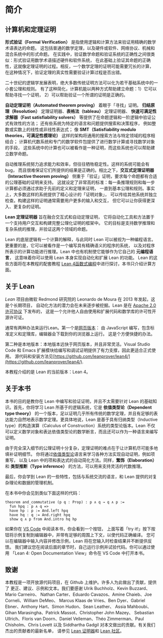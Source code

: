 <!--
Introduction
-->

简介
============

<!--
Computers and Theorem Proving
-->

计算机和定理证明
----------------

<!--
*Formal verification* involves the use of logical and computational methods to establish claims that are expressed in
precise mathematical terms. These can include ordinary mathematical theorems, as well as claims that pieces of hardware
or software, network protocols, and mechanical and hybrid systems meet their specifications. In practice, there is not a
sharp distinction between verifying a piece of mathematics and verifying the correctness of a system: formal
verification requires describing hardware and software systems in mathematical terms, at which point establishing claims
as to their correctness becomes a form of theorem proving. Conversely, the proof of a mathematical theorem may require a
lengthy computation, in which case verifying the truth of the theorem requires verifying that the computation does what
it is supposed to do.
-->

**形式验证（Formal Verification）** 是指使用逻辑和计算方法来验证用精确的数学术语表达的命题。
这包括普通的数学定理，以及硬件或软件、网络协议、机械和混合系统中的形式命题。
在实践中，验证数学命题和验证系统的正确性之间很类似：形式验证用数学术语描述硬件和软件系统，
在此基础上验证其命题的正确性，这就像定理证明的过程。相反，一个数学定理的证明可能需要冗长的计算，
在这种情况下，验证定理的真实性需要验证计算过程是否出错。

<!--
The gold standard for supporting a mathematical claim is to provide a proof, and twentieth-century developments in logic
show most if not all conventional proof methods can be reduced to a small set of axioms and rules in any of a number of
foundational systems. With this reduction, there are two ways that a computer can help establish a claim: it can help
find a proof in the first place, and it can help verify that a purported proof is correct.
-->

二十世纪的逻辑学发展表明，绝大多数传统证明方法可以化为若干基础系统中的一小套公理和规则。
有了这种简化，计算机能以两种方式帮助建立命题：1）它可以帮助寻找一个证明，
2）可以帮助验证一个所谓的证明是正确的。

<!--
*Automated theorem proving* focuses on the "finding" aspect. Resolution theorem provers, tableau theorem provers, fast
satisfiability solvers, and so on provide means of establishing the validity of formulas in propositional and
first-order logic. Other systems provide search procedures and decision procedures for specific languages and domains,
such as linear or nonlinear expressions over the integers or the real numbers. Architectures like SMT ("satisfiability
modulo theories") combine domain-general search methods with domain-specific procedures. Computer algebra systems and
specialized mathematical software packages provide means of carrying out mathematical computations, establishing
mathematical bounds, or finding mathematical objects. A calculation can be viewed as a proof as well, and these systems,
too, help establish mathematical claims.
-->

**自动定理证明（Automated theorem proving）** 着眼于「寻找」证明。
**归结原理（Resolution）** 定理证明器、**表格法（tableau）** 定理证明器、
**快速可满足性求解器（Fast satisfiability solvers）**
等提供了在命题逻辑和一阶逻辑中验证公式有效性的方法；
还有些系统为特定的语言和问题提供搜索和决策程序，
例如整数或实数上的线性或非线性表达式；
像 **SMT（Satisfiability modulo theories，可满足性模理论）**
这样的架构将通用的搜索方法与特定领域的程序相结合；
计算机代数系统和专门的数学软件包提供了进行数学计算或寻找数学对象的手段，
这些系统中的计算也可以被看作是一种证明，而这些系统也可以帮助建立数学命题。

<!--
Automated reasoning systems strive for power and efficiency, often at the expense of guaranteed soundness. Such systems
can have bugs, and it can be difficult to ensure that the results they deliver are correct. In contrast, *interactive
theorem proving* focuses on the "verification" aspect of theorem proving, requiring that every claim is supported by a
proof in a suitable axiomatic foundation. This sets a very high standard: every rule of inference and every step of a
calculation has to be justified by appealing to prior definitions and theorems, all the way down to basic axioms and
rules. In fact, most such systems provide fully elaborated "proof objects" that can be communicated to other systems and
checked independently. Constructing such proofs typically requires much more input and interaction from users, but it
allows you to obtain deeper and more complex proofs.
-->

自动推理系统努力追求能力和效率，但往往牺牲稳定性。这样的系统可能会有 bug，
而且很难保证它们所提供的结果是正确的。相比之下，**交互式定理证明器（Interactive theorem proving）**
侧重于「验证」证明，要求每个命题都有合适的公理基础的证明来支持。
这就设定了非常高的标准：每一条推理规则和每一步计算都必须通过求助于先前的定义和定理来证明，
一直到基本公理和规则。事实上，大多数这样的系统提供了精心设计的「证明对象」，
可以传给其他系统并独立检查。构建这样的证明通常需要用户更多的输入和交互，
但它可以让你获得更深入、更复杂的证明。

<!--
The *Lean Theorem Prover* aims to bridge the gap between interactive and automated theorem proving, by situating
automated tools and methods in a framework that supports user interaction and the construction of fully specified
axiomatic proofs. The goal is to support both mathematical reasoning and reasoning about complex systems, and to verify
claims in both domains.
-->

**Lean 定理证明器** 旨在融合交互式和自动定理证明，
它将自动化工具和方法置于一个支持用户交互和构建完整公理化证明的框架中。
它的目标是支持数学推理和复杂系统的推理，并验证这两个领域的命题。

<!--
Lean's underlying logic has a computational interpretation, and Lean can be viewed equally well as a programming
language. More to the point, it can be viewed as a system for writing programs with a precise semantics, as well as
reasoning about the functions that the programs compute. Lean also has mechanisms to serve as its own *metaprogramming
language*, which means that you can implement automation and extend the functionality of Lean using Lean itself. These
aspects of Lean are described in the free online book, [Functional Programming in Lean](https://lean-lang.org/functional_programming_in_lean/), though computational
aspects of the system will make an appearance here.
-->

Lean 的底层逻辑有一个计算的解释，与此同时 Lean 可以被视为一种编程语言。
更重要的是，它可以被看作是一个编写具有精确语义的程序的系统，
以及对程序所表示的计算功能进行推理。Lean 中也有机制使它能够作为它自己的 **元编程语言**，
这意味着你可以使用 Lean 本身实现自动化和扩展 Lean 的功能。
Lean 的这些方面将在本教程的配套教程
[Lean 4函数式编程](https://www.leanprover.cn/fp-lean-zh/)中进行探讨，本书只介绍计算方面。

<!--
About Lean
-->

关于 Lean
----------

<!--
The *Lean* project was launched by Leonardo de Moura at Microsoft Research Redmond in 2013. It is an ongoing, long-term
effort, and much of the potential for automation will be realized only gradually over time. Lean is released under the
[Apache 2.0 license](LICENSE), a permissive open source license that permits others to use and extend the code and
mathematical libraries freely.
-->

*Lean* 项目由微软 Redmond 研究院的 Leonardo de Moura 在 2013 年发起，这是个长期项目，
自动化方法的潜力会在未来逐步被挖掘。Lean 是在 [Apache 2.0 许可协议](LICENSE) 下发布的，
这是一个允许他人自由使用和扩展代码和数学库的许可性开源许可证。


<!--
To install Lean in your computer consider using the [Quickstart](https://github.com/leanprover/lean4/blob/master/doc/quickstart.md) instructions. The Lean source code, and instructions for building Lean, are available at
[https://github.com/leanprover/lean4/](https://github.com/leanprover/lean4/).


This tutorial describes the current version of Lean, known as Lean 4.
-->

通常有两种办法来运行Lean。第一个是[网页版本](https://live.lean-lang.org/)：
由 JavaScript 编写，包含标准定义和定理库，编辑器会下载到你的浏览器上运行。
这是个方便快捷的办法。

第二种是本地版本：本地版本远快于网页版本，并且非常灵活。Visual Studio Code
和 Emacs 扩展模块给编写和调试证明提供了有力支撑，因此更适合正式使用。
源代码和安装方法见[https://github.com/leanprover/lean4/](https://github.com/leanprover/lean4/).

本教程介绍的是 Lean 的当前版本：Lean 4。

<!--
About this Book
-->

关于本书
---------------

<!--
This book is designed to teach you to develop and verify proofs in Lean. Much of the background information you will
need in order to do this is not specific to Lean at all. To start with, you will learn the logical system that Lean is
based on, a version of *dependent type theory* that is powerful enough to prove almost any conventional mathematical
theorem, and expressive enough to do it in a natural way. More specifically, Lean is based on a version of a system
known as the Calculus of Constructions with inductive types. Lean can not only define mathematical objects and express
mathematical assertions in dependent type theory, but it also can be used as a language for writing proofs.
-->


本书的目的是教你在 Lean 中编写和验证证明，并且不太需要针对 Lean 的基础知识。首先，你将学习 Lean 所基于的逻辑系统，它是 **依值类型论（Dependent type theory）** 的一个版本，足以证明几乎所有传统的数学定理，并且有足够的表达能力自然地表示数学定理。更具体地说，Lean 是基于具有归纳类型（Inductive type）的构造演算（Calculus of Construction）系统的类型论版本。Lean 不仅可以定义数学对象和表达依值类型论的数学断言，而且还可以作为一种语言来编写证明。

<!--
Because fully detailed axiomatic proofs are so complicated, the challenge of theorem proving is to have the computer
fill in as many of the details as possible. You will learn various methods to support this in [dependent type
theory](dependent_type_theory.md). For example, term rewriting, and Lean's automated methods for simplifying terms and
expressions automatically. Similarly, methods of *elaboration* and *type inference*, which can be used to support
flexible forms of algebraic reasoning.
-->

由于完全深入细节的公理证明十分复杂，定理证明的难点在于让计算机尽可能多地填补证明细节。
你将通过[依值类型论](dependent_type_theory.md)语言来学习各种方法实现自动证明，例如项重写，
以及 Lean 中的项和表达式的自动简化方法。同样，**繁饰（Elaboration）**
和 **类型推断（Type inference）** 的方法，可以用来支持灵活的代数推理。


<!--
Finally, you will learn about features that are specific to Lean, including the language you use to communicate
with the system, and the mechanisms Lean offers for managing complex theories and data.

Throughout the text you will find examples of Lean code like the one below:
-->

最后，你会学到 Lean 的一些特性，包括与系统交流的语言，和 Lean 提供的对复杂理论和数据的管理机制。

在本书中你会见到类似下面这样的代码：

```lean
theorem and_commutative (p q : Prop) : p ∧ q → q ∧ p :=
  fun hpq : p ∧ q =>
  have hp : p := And.left hpq
  have hq : q := And.right hpq
  show q ∧ p from And.intro hq hp
```

<!--
If you are reading the book inside of [VS Code](https://code.visualstudio.com/), you will see a button that reads "try it!" Pressing the button copies the example to your editor with enough surrounding context to make the code compile correctly. You can type
things into the editor and modify the examples, and Lean will check the results and provide feedback continuously as you
type. We recommend running the examples and experimenting with the code on your own as you work through the chapters
that follow. You can open this book on VS Code by using the command "Lean 4: Open Documentation View".
-->

如果你在 [VS Code](https://code.visualstudio.com/) 中阅读本书，你会看到一个按钮，
上面写着「try it!」按下按钮将示例复制到编辑器中，并带有足够的周围上下文，以使代码正确编译。
您可以在编辑器中输入内容并修改示例，Lean 将在您输入时检查结果并不断提供反馈。
我们建议您在阅读后面的章节时，自己运行示例并试验代码。你可以通过使用
「Lean 4: Open Documentation View」命令在 VS Code 中打开本书。

致谢
---------------

<!--
This tutorial is an open access project maintained on Github. Many people have contributed to the effort, providing
corrections, suggestions, examples, and text. We are grateful to Ulrik Buchholz, Kevin Buzzard, Mario Carneiro, Nathan
Carter, Eduardo Cavazos, Amine Chaieb, Joe Corneli, William DeMeo, Marcus Klaas de Vries, Ben Dyer, Gabriel Ebner,
Anthony Hart, Simon Hudon, Sean Leather, Assia Mahboubi, Gihan Marasingha, Patrick Massot, Christopher John Mazey,
Sebastian Ullrich, Floris van Doorn, Daniel Velleman, Théo Zimmerman, Paul Chisholm, Chris Lovett, and Siddhartha Gadgil for their contributions.  Please see [lean prover](https://github.com/leanprover/) and [lean community](https://github.com/leanprover-community/) for an up to date list
of our amazing contributors.
-->

本教程是一项开放源代码项目，在 Github 上维护。许多人为此做出了贡献，提供了
更正、建议、示例和文本。我们要感谢 Ulrik Buchholz、Kevin Buzzard、Mario Carneiro、
Nathan Carter、Eduardo Cavazos、Amine Chaieb、Joe Corneli、William DeMeo、
Marcus Klaas de Vries、Ben Dyer、Gabriel Ebner、Anthony Hart、Simon Hudon、Sean Leather、
Assia Mahboubi、Gihan Marasingha、Patrick Massot、Christopher John Mazey、
Sebastian Ullrich、Floris van Doorn、Daniel Velleman、Théo Zimmerman、Paul Chisholm、Chris Lovett
以及 Siddhartha Gadgil 对本文做出的贡献。有关我们杰出的贡献者的最新名单，
请参见 [Lean 证明器](https://github.com/leanprover/)和 [Lean 社区](https://github.com/leanprover-community/)。
